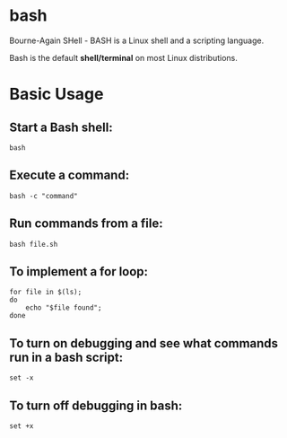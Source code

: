 # bash                                                                                        
                                                                                              
Bourne-Again SHell - BASH is a Linux shell and a scripting language.       

Bash is the default **shell/terminal** on most Linux distributions.

# Basic Usage

## Start a Bash shell:                                                                    
                                                                                              
`bash`                                                                                     
                                                                                              
## Execute a command:                                                                          
                                                                                              
`bash -c "command"`                                                                   
                                                                                              
## Run commands from a file:                                                                   
                                                                                              
`bash file.sh`                                                                           


## To implement a for loop:

```
for file in $(ls);
do 
    echo "$file found";
done
```

## To turn on debugging and see what commands run in a bash script:

`set -x`

## To turn off debugging in bash:

`set +x`
